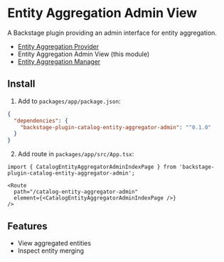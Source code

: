 # Entity Aggregation Admin View

A Backstage plugin providing an admin interface for entity aggregation.
- [Entity Aggregation Provider](../catalog-backend-aggregator-entity-provider/README.md)
- Entity Aggregation Admin View (this module)
- [Entity Aggregation Manager](../catalog-backend-aggregator-entity-manager/README.md)

## Install

1. Add to `packages/app/package.json`:
```json
{
  "dependencies": {
    "backstage-plugin-catalog-entity-aggregator-admin": "^0.1.0"
  }
}
```

2. Add route in `packages/app/src/App.tsx`:
```tsx
import { CatalogEntityAggregatorAdminIndexPage } from 'backstage-plugin-catalog-entity-aggregator-admin';

<Route
  path="/catalog-entity-aggregator-admin"
  element={<CatalogEntityAggregatorAdminIndexPage />}
/>
```

## Features

- View aggregated entities
- Inspect entity merging